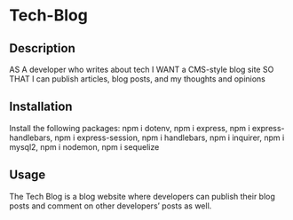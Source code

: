 # Tech-Blog

## Description
AS A developer who writes about tech
I WANT a CMS-style blog site
SO THAT I can publish articles, blog posts, and my thoughts and opinions

## Installation
Install the following packages: npm i dotenv,
npm i express,
npm i express-handlebars,
npm i express-session,
npm i handlebars,
npm i inquirer,
npm i mysql2,
npm i nodemon,
npm i sequelize

## Usage
The Tech Blog is a blog website where developers can publish their blog posts and comment on other developers’ posts as well.